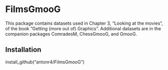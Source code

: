 <!-- README.md is generated from README.Rmd. Please edit that file -->

# FilmsGmooG

This package contains datasets used in Chapter 3, “Looking at the
movies”, of the book “Getting (more out of) Graphics”. Additional
datasets are in the companion packages ComradesM, ChessGmooG, and GmooG.

## Installation

install_github(“antonr4/FilmsGmooG”)
